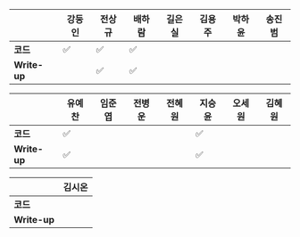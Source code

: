 |              | 강둥인 | 전상규             | 배하람             | 길은실 | 김용주 | 박하윤 | 송진범 |
| ------------ | ------ | ------------------ | ------------------ | ------ | ------ | ------ | ------ |
| **코드**     | :white_check_mark: | :white_check_mark: | :white_check_mark: |        |        |        |        |
| **Write-up** |        | :white_check_mark: | :white_check_mark: |        |        |        |        |

|              | 유예찬             | 임준엽 | 전병운 | 전혜원  | 지승윤              | 오세원 | 김혜원 |
| ------------ | ------------------ | ------ | ------ | ------ | ------------------ | ------ | ------ |
| **코드**     | :white_check_mark: |        |        |        | :white_check_mark: |        |        |
| **Write-up** | :white_check_mark: |        |        |        | :white_check_mark: |        |        |

|              | 김시온 |
| ------------ | :----: |
| **코드**     |        |
| **Write-up** |        |

